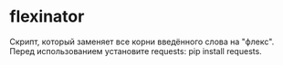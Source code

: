 # flexinator
Скрипт, который заменяет все корни введённого слова на "флекс". Перед использованием установите requests: pip install requests.
